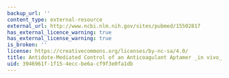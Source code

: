 ```yaml
---
backup_url: ''
content_type: external-resource
external_url: http://www.ncbi.nlm.nih.gov/sites/pubmed/15502817
has_external_licence_warning: true
has_external_license_warning: true
is_broken: ''
license: https://creativecommons.org/licenses/by-nc-sa/4.0/
title: Antidote-Mediated Control of an Anticoagulant Aptamer _in vivo_
uid: 3946961f-1f15-4ecc-be6a-cf9f3e0fa1db
---
```

